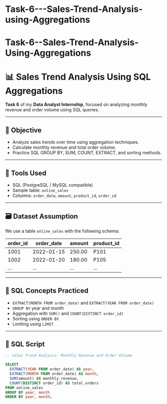# Task-6---Sales-Trend-Analysis-using-Aggregations

# Task-6--Sales-Trend-Analysis-Using-Aggregations

# 📊 Sales Trend Analysis Using SQL Aggregations

**Task 6** of my **Data Analyst Internship**, focused on analyzing monthly revenue and order volume using SQL queries.

---

## 🎯 Objective

- Analyze sales trends over time using aggregation techniques.
- Calculate monthly revenue and total order volume.
- Practice SQL GROUP BY, SUM, COUNT, EXTRACT, and sorting methods.

---

## 🧰 Tools Used

- SQL (PostgreSQL / MySQL compatible)
- Sample table: `online_sales`
- Columns: `order_date`, `amount`, `product_id`, `order_id`

---

## 🗃️ Dataset Assumption

We use a table `online_sales` with the following schema:

| order_id | order_date | amount | product_id |
|----------|------------|--------|------------|
| 1001     | 2022-01-15 | 250.00 | P101       |
| 1002     | 2022-01-20 | 180.00 | P105       |
| ...      | ...        | ...    | ...        |

---

## 🧠 SQL Concepts Practiced

- `EXTRACT(MONTH FROM order_date)` and `EXTRACT(YEAR FROM order_date)`
- `GROUP BY` year and month
- Aggregation with `SUM()` and `COUNT(DISTINCT order_id)`
- Sorting using `ORDER BY`
- Limiting using `LIMIT`

---

## 🧾 SQL Script

```sql
-- Sales Trend Analysis: Monthly Revenue and Order Volume

SELECT
  EXTRACT(YEAR FROM order_date) AS year,
  EXTRACT(MONTH FROM order_date) AS month,
  SUM(amount) AS monthly_revenue,
  COUNT(DISTINCT order_id) AS total_orders
FROM online_sales
GROUP BY year, month
ORDER BY year, month;
